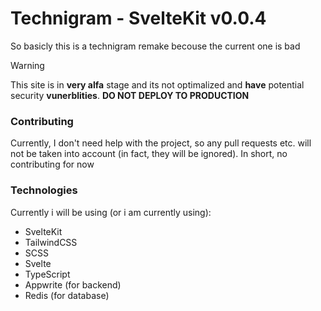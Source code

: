 # Technigram - SvelteKit v0.0.4

So basicly this is a technigram remake becouse the current one is bad

> [!WARNING]
> This site is in **very alfa** stage and its not optimalized and **have** potential security **vunerblities**. **DO NOT DEPLOY TO PRODUCTION**

### Contributing

Currently, I don't need help with the project, so any pull requests etc. will not be taken into account (in fact, they will be ignored). In short, no contributing for now

### Technologies

Currently i will be using (or i am currently using):
- SvelteKit
- TailwindCSS
- SCSS
- Svelte
- TypeScript
- Appwrite (for backend)
- Redis (for database)
